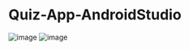 # Quiz-App-AndroidStudio

![image](https://user-images.githubusercontent.com/82176462/189211823-fad36a8f-b8e1-46ee-ab70-b37616523815.png)
![image](https://user-images.githubusercontent.com/82176462/189211852-581f86a8-378f-420d-ad17-58de9b323698.png)
